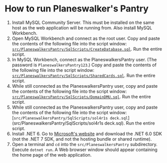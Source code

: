 # How to run Planeswalker's Pantry

1. Install MySQL Community Server. This must be installed on the same host as the web application will be running from.
   Also install MySQL Workbench.
2. Open MySQL Workbench and connect as the root user. Copy and paste the contents of the following file into the script window:
   [`src/PlaneswalkersPantry/SqlScripts/CreateDatabase.sql`](src/PlaneswalkersPantry/SqlScripts/CreateDatabase.sql).
   Run the entire script.
3. In MySQL Workbench, connect as the PlaneswalkersPantry user. (The password is `PlaneswalkersPantry123`.) Copy and paste
   the contents of the following file into the script window: [`src/PlaneswalkersPantry/SqlScripts/SharedCards.sql`](src/PlaneswalkersPantry/SqlScripts/SharedCards.sql). Run the entire script.
4. While still connected as the PlaneswalkersPantry user, copy and paste the contents of the following file into the script
   window: [`src/PlaneswalkersPantry/SqlScripts/DomainDMU.sql`](src/PlaneswalkersPantry/SqlScripts/DomainDMU.sql). Run the entire script.
5. While still connected as the PlaneswalkersPantry user, copy and paste the contents of the following file into the script
   window: [`src/PlaneswalkersPantry/SqlScripts/sol4r1s deck.sql`](src/PlaneswalkersPantry/SqlScripts/sol4r1s deck.sql). Run the entire script.
6. Install .NET 6. Go to [Microsoft's website](https://dotnet.microsoft.com/en-us/download) and download the .NET 6.0 SDK (not the .NET 7
   SDK, and not the hosting bundle or shared runtime).
7. Open a terminal and `cd` into the `src/PlaneswalkersPantry` subdirectory. Execute `dotnet run`. A Web browser window should
   appear containing the home page of the web application.
